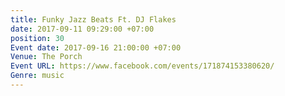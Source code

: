 ```yaml
---
title: Funky Jazz Beats Ft. DJ Flakes
date: 2017-09-11 09:29:00 +07:00
position: 30
Event date: 2017-09-16 21:00:00 +07:00
Venue: The Porch
Event URL: https://www.facebook.com/events/171874153380620/
Genre: music
---
```


